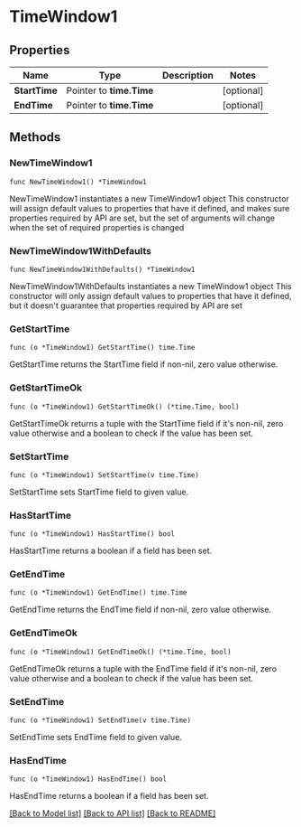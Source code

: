 # TimeWindow1

## Properties

Name | Type | Description | Notes
------------ | ------------- | ------------- | -------------
**StartTime** | Pointer to **time.Time** |  | [optional] 
**EndTime** | Pointer to **time.Time** |  | [optional] 

## Methods

### NewTimeWindow1

`func NewTimeWindow1() *TimeWindow1`

NewTimeWindow1 instantiates a new TimeWindow1 object
This constructor will assign default values to properties that have it defined,
and makes sure properties required by API are set, but the set of arguments
will change when the set of required properties is changed

### NewTimeWindow1WithDefaults

`func NewTimeWindow1WithDefaults() *TimeWindow1`

NewTimeWindow1WithDefaults instantiates a new TimeWindow1 object
This constructor will only assign default values to properties that have it defined,
but it doesn't guarantee that properties required by API are set

### GetStartTime

`func (o *TimeWindow1) GetStartTime() time.Time`

GetStartTime returns the StartTime field if non-nil, zero value otherwise.

### GetStartTimeOk

`func (o *TimeWindow1) GetStartTimeOk() (*time.Time, bool)`

GetStartTimeOk returns a tuple with the StartTime field if it's non-nil, zero value otherwise
and a boolean to check if the value has been set.

### SetStartTime

`func (o *TimeWindow1) SetStartTime(v time.Time)`

SetStartTime sets StartTime field to given value.

### HasStartTime

`func (o *TimeWindow1) HasStartTime() bool`

HasStartTime returns a boolean if a field has been set.

### GetEndTime

`func (o *TimeWindow1) GetEndTime() time.Time`

GetEndTime returns the EndTime field if non-nil, zero value otherwise.

### GetEndTimeOk

`func (o *TimeWindow1) GetEndTimeOk() (*time.Time, bool)`

GetEndTimeOk returns a tuple with the EndTime field if it's non-nil, zero value otherwise
and a boolean to check if the value has been set.

### SetEndTime

`func (o *TimeWindow1) SetEndTime(v time.Time)`

SetEndTime sets EndTime field to given value.

### HasEndTime

`func (o *TimeWindow1) HasEndTime() bool`

HasEndTime returns a boolean if a field has been set.


[[Back to Model list]](../README.md#documentation-for-models) [[Back to API list]](../README.md#documentation-for-api-endpoints) [[Back to README]](../README.md)


